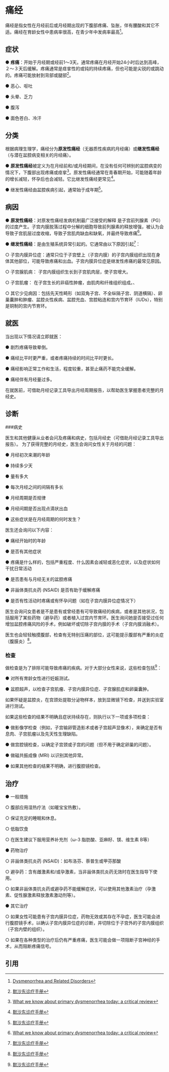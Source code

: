 # 痛经

痛经是指女性在月经前后或月经期出现的下腹部疼痛、坠胀，伴有腰酸和其它不适。痛经在育龄女性中患病率很高，在青少年中发病率最高[^1]。

## 症状

● **疼痛**：开始于月经期或经前1～3天。通常疼痛在月经开始24小时后达到高峰，２～３天后缓解。疼痛通常是痉挛性的或钝的持续疼痛，但也可能是尖锐的或跳动的。疼痛可能放射到背部或腿部[^2]。

● 恶心、呕吐

● 头晕、乏力

● 腹泻

● 面色苍白、冷汗

## 分类

根据病理生理学，痛经分为**原发性痛经**（无器质性疾病的月经痛）或**继发性痛经**（与潜在盆腔病变相关的月经痛）。

● **原发性痛经**被定义为在月经前和/或月经期间，在没有任何可辨别的盆腔病变的情况下，下腹部出现疼痛或痉挛[^3]。原发性痛经通常在青春期开始，可能随着年龄的增长减轻，怀孕后也会减轻。它比继发性痛经更常见[^2]。

● 继发性痛经由盆腔疾病引起，通常始于成年期[^2]。

## 病因

● **原发性痛经**：对原发性痛经发病机制最广泛接受的解释
是子宫前列腺素（PG）的过度产生。子宫内膜脱落过程中分解的细胞导致前列腺素的释放增强，被认为会导致子宫肌层过度收缩，导致子宫肌肉缺血和缺氧，并最终导致疼痛[^3]。

● **继发性痛经**：是由生殖系统异常引起的。它通常由以下原因引起[^2]：

  ○ 子宫内膜异位症：通常只位于子宫壁上（子宫内膜）的子宫内膜组织出现在身体其他部位，可能导致疼痛和出血。子宫内膜异位症是继发性疼痛的最常见原因。

  ○ 子宫腺肌病： 子宫内膜组织生长到子宫肌肉层，使子宫增大。

  ○ 子宫肌瘤： 在子宫生长的非癌性肿瘤，由肌肉和纤维组织组成。、

  ○ 其它少见病因：包括先天性畸形（如双角子宫、不全纵隔子宫、阴道横隔）、卵巢囊肿和肿瘤、盆腔炎性疾病、盆腔充血、宫腔粘连和宫内节育环（IUDs），特别是铜制的宫内节育环。

## 就医

当出现以下情况请立即就医：

● 剧烈疼痛导致晕倒。

● 痛经比平时更严重，或者疼痛持续的时间比平时更长。

● 痛经影响正常工作和生活，程度较重，甚至止痛药不能完全缓解。

● 痛经伴有月经量过多。

在就医前，可借助月经记录工具导出月经周期报告，以帮助医生掌握患者完整的月经史。

## 诊断

###病史

医生和其他健康从业者会问及疼痛和病史，包括月经史（可借助月经记录工具导出报告）。
为了获得完整的月经史，医生会询问女性关于月经的问题：

● 月经初次来潮的年龄

● 持续多少天

● 量有多大

● 每次月经之间的间隔有多长

● 月经周期是否规律

● 月经间期是否出现点滴状出血

● 这些症状是在月经周期的何时发生？

医生还会询问以下内容：

● 痛经开始时的年龄

● 是否有其他症状

● 疼痛是什么样的，包括严重程度、什么因素会减轻或恶化症状，以及症状如何干扰日常活动

● 是否患有与月经无关的盆腔疼痛

● 非甾体类抗炎药 (NSAID) 是否有助于缓解疼痛

● 是否有性活动时疼痛或有怀孕问题（如在子宫内膜异位症情况下）

医生会询问女患者是不是患有或曾经患有可导致痛经的疾病，或者是其他状况，包括服用了某些药物（避孕药）或者植入过宫内节育环。医生询问她是否接受过任何增加盆腔疼痛风险的手术，例如破坏或切除子宫内膜的手术（子宫内膜消融术）。

医生也会轻轻触摸腹部，检查有无特别压痛的部位，这可能提示腹部有严重的炎症（腹膜炎）[^2]。

### 检查

做检查是为了排除可能导致疼痛的疾病。对于大部分女性来说，这些检查包括[^2]：

● 对所有育龄女性进行妊娠测试。

● 盆腔超声，以检查子宫肌瘤、子宫内膜异位症、子宫腺肌症和卵巢囊肿。

如果怀疑是盆腔炎，在宫颈处提取分泌物样本，放到显微镜下检查，并送到实验室进行测试。

如果这些检查的结果不明确且症状持续存在，则执行以下一项或多项检查：

● 做影像学检查（例如，子宫输卵管造影术或者子宫超声显像术），来确定是否有息肉、子宫肌瘤以及先天性生理缺陷。

● 做宫腔镜检查，以确定子宫颈或子宫的问题（但不用于确定卵巢的问题）。

● 做磁共振成像 (MRI) 以识别其他异常。

● 如果其他检查的结果不明确，进行腹腔镜检查。

## 治疗

● 一般措施

  ○ 腹部应用湿热疗法（如暖宝宝热敷）。

  ○ 保证充足的睡眠和休息。

  ○ 低脂饮食

  ○ 在医生建议下服用营养补充剂（ω-3 脂肪酸、亚麻籽、镁、维生素 B等）

● 药物治疗

  ○ 非甾体类抗炎药 (NSAID)：如布洛芬、萘普生或甲芬那酸

  ○ 避孕药：含有雌激素和/或孕激素，当非甾体类抗炎药无效时在医生指导下使用。

  ○ 如果非甾体类抗炎药或避孕药不能缓解症状，可以使用其他激素治疗（孕激素、促性腺激素释放激素激动剂等）。

● 其它治疗

  ○ 如果女性可能患有子宫内膜异位症，药物无效或其存在不孕症，医生可能会进行腹腔镜手术，以确认子宫内膜异位症的诊断，并切除位于子宫外的子宫内膜组织（子宫内壁的组织）。

  ○ 如果在各种类型的治疗后仍有严重疼痛，医生可能会做一项阻断子宫神经的手术，从而阻断疼痛信号。

## 引用

[^1]:[Dysmenorrhea and Related Disorders](https://pmc.ncbi.nlm.nih.gov/articles/PMC5585876/)

[^2]:[默沙东诊疗手册](https://www.msdmanuals.cn/professional/gynecology-and-obstetrics/menstrual-abnormalities/dysmenorrhea)

[^3]:[What we know about primary dysmenorrhea today: a critical review](https://academic.oup.com/humupd/article/21/6/762/628858?login=false)